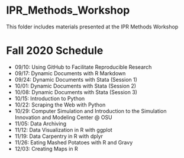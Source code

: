 # IPR_Methods_Workshop
This folder includes materials presented at the IPR Methods Workshop

# Fall 2020 Schedule

* 09/10:  Using GitHub to Facilitate Reproducible Research
* 09/17:  Dynamic Documents with R Markdown
* 09/24:  Dynamic Documents with Stata (Session 1)
* 10/01:  Dynamic Documents with Stata (Session 2)
* 10/08:  Dynamic Documents with Stata (Session 3)
* 10/15:  Introduction to Python
* 10/22:  Scraping the Web with Python
* 10/29: Computer Simulation and Introduction to the Simulation Innovation and Modeling Center @ OSU
* 11/05:  Data Archiving
* 11/12:  Data Visualization in R with ggplot
* 11/19:  Data Carpentry in R with dplyr
* 11/26:  Eating Mashed Potatoes with R and Gravy
* 12/03: Creating Maps in R

